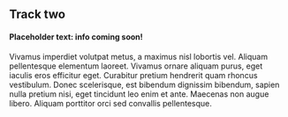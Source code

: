 ## Track two

#### Placeholder text: info coming soon! 

 Vivamus imperdiet volutpat metus, a maximus nisl lobortis vel. Aliquam pellentesque elementum laoreet. Vivamus ornare aliquam purus, eget iaculis eros efficitur eget. Curabitur pretium hendrerit quam rhoncus vestibulum. Donec scelerisque, est bibendum dignissim bibendum, sapien nulla pretium nisi, eget tincidunt leo enim et ante. Maecenas non augue libero. Aliquam porttitor orci sed convallis pellentesque. 